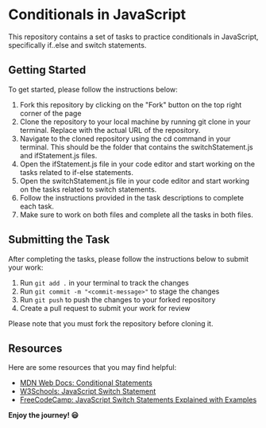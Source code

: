 # Conditionals in JavaScript

This repository contains a set of tasks to practice conditionals in JavaScript, specifically if..else and switch statements.

## Getting Started

To get started, please follow the instructions below:

1. Fork this repository by clicking on the "Fork" button on the top right corner of the page
2. Clone the repository to your local machine by running git clone <repository-url> in your terminal. Replace <repository-url> with the actual URL of the repository.
3. Navigate to the cloned repository using the cd command in your terminal. This should be the folder that contains the switchStatement.js and ifStatement.js files.
4. Open the ifStatement.js file in your code editor and start working on the tasks related to if-else statements.
5. Open the switchStatement.js file in your code editor and start working on the tasks related to switch statements.
6. Follow the instructions provided in the task descriptions to complete each task.
7. Make sure to work on both files and complete all the tasks in both files.

## Submitting the Task

After completing the tasks, please follow the instructions below to submit your work:

1. Run `git add .` in your terminal to track the changes
2. Run `git commit -m "<commit-message>"` to stage the changes
3. Run `git push` to push the changes to your forked repository
4. Create a pull request to submit your work for review

Please note that you must fork the repository before cloning it.

## Resources

Here are some resources that you may find helpful:

- [MDN Web Docs: Conditional Statements](https://developer.mozilla.org/en-US/docs/Web/JavaScript/Guide/Control_flow_and_error_handling#conditional_statements)
- [W3Schools: JavaScript Switch Statement](https://www.w3schools.com/js/js_switch.asp)
- [FreeCodeCamp: JavaScript Switch Statements Explained with Examples](https://www.freecodecamp.org/news/fall-through-in-javascript-switch-statements/)

**Enjoy the journey! 😃**
